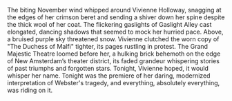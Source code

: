 The biting November wind whipped around Vivienne Holloway, snagging at the edges of her crimson beret and sending a shiver down her spine despite the thick wool of her coat.  The flickering gaslights of Gaslight Alley cast elongated, dancing shadows that seemed to mock her hurried pace.  Above, a bruised purple sky threatened snow.  Vivienne clutched the worn copy of "The Duchess of Malfi" tighter, its pages rustling in protest. The Grand Majestic Theatre loomed before her, a hulking brick behemoth on the edge of New Amsterdam’s theater district, its faded grandeur whispering stories of past triumphs and forgotten stars. Tonight, Vivienne hoped, it would whisper her name.  Tonight was the premiere of her daring, modernized interpretation of Webster's tragedy, and everything, absolutely everything, was riding on it.
